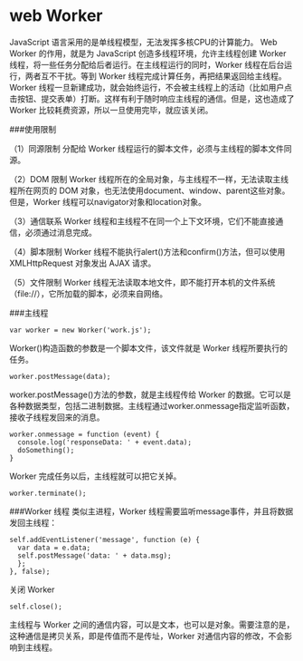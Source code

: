 web Worker
===
JavaScript 语言采用的是单线程模型，无法发挥多核CPU的计算能力。 Web Worker 的作用，就是为 JavaScript 创造多线程环境，允许主线程创建 Worker 线程，将一些任务分配给后者运行。在主线程运行的同时，Worker 线程在后台运行，两者互不干扰。等到 Worker 线程完成计算任务，再把结果返回给主线程。
Worker 线程一旦新建成功，就会始终运行，不会被主线程上的活动（比如用户点击按钮、提交表单）打断。这样有利于随时响应主线程的通信。但是，这也造成了 Worker 比较耗费资源，所以一旦使用完毕，就应该关闭。

###使用限制

（1）同源限制
分配给 Worker 线程运行的脚本文件，必须与主线程的脚本文件同源。

（2）DOM 限制
Worker 线程所在的全局对象，与主线程不一样，无法读取主线程所在网页的 DOM 对象，也无法使用document、window、parent这些对象。但是，Worker 线程可以navigator对象和location对象。

（3）通信联系
Worker 线程和主线程不在同一个上下文环境，它们不能直接通信，必须通过消息完成。

（4）脚本限制
Worker 线程不能执行alert()方法和confirm()方法，但可以使用 XMLHttpRequest 对象发出 AJAX 请求。

（5）文件限制
Worker 线程无法读取本地文件，即不能打开本机的文件系统（file://），它所加载的脚本，必须来自网络。

###主线程
```
var worker = new Worker('work.js');
```
Worker()构造函数的参数是一个脚本文件，该文件就是 Worker 线程所要执行的任务。
```
worker.postMessage(data);
```
worker.postMessage()方法的参数，就是主线程传给 Worker 的数据。它可以是各种数据类型，包括二进制数据。主线程通过worker.onmessage指定监听函数，接收子线程发回来的消息。
```
worker.onmessage = function (event) {
  console.log('responseData: ' + event.data);
  doSomething();
}
```
Worker 完成任务以后，主线程就可以把它关掉。
```
worker.terminate();
```
###Worker 线程
类似主进程，Worker 线程需要监听message事件，并且将数据发回主线程：
```
self.addEventListener('message', function (e) {
  var data = e.data;
  self.postMessage('data: ' + data.msg);
  };
}, false);
```
关闭 Worker
```
self.close();
```
主线程与 Worker 之间的通信内容，可以是文本，也可以是对象。需要注意的是，这种通信是拷贝关系，即是传值而不是传址，Worker 对通信内容的修改，不会影响到主线程。
